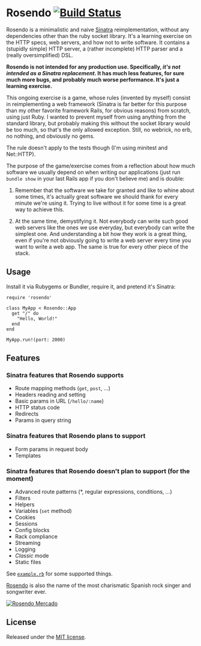 # Rosendo [![Build Status](https://travis-ci.org/porras/rosendo.png)](https://travis-ci.org/porras/rosendo)

Rosendo is a minimalistic and naive [Sinatra](http://sinatrarb.com) reimplementation, without any
dependencies other than the ruby socket library. It's a learning exercise on the HTTP specs, web
servers, and how not to write software. It contains a (stupidly simple) HTTP server, a (rather
incomplete) HTTP parser and a (really oversimplified) DSL.

**Rosendo is not intended for any production use. Specifically, *it's not intended as a Sinatra
replacement*. It has much less features, for sure much more bugs, and probably much worse
performance. It's just a learning exercise.**

This ongoing exercise is a game, whose rules (invented by myself) consist in reimplementing a web
framework (Sinatra is far better for this purpose than my other favorite framework Rails, for
obvious reasons) from scratch, using just Ruby. I wanted to prevent myself from using anything from
the standard library, but probably making this without the socket library would be too much, so
that's the only allowed exception. Still, no webrick, no erb, no nothing, and obviously no gems.

The rule doesn't apply to the tests though (I'm using minitest and Net::HTTP).

The purpose of the game/exercise comes from a reflection about how much software we usually depend
on when writing our applications (just run `bundle show` in your last Rails app if you don't believe
me) and is double:

1) Remember that the software we take for granted and like to whine about some times, it's actually
great software we should thank for every minute we're using it. Trying to live without it for some
time is a great way to achieve this.

2) At the same time, demystifying it. Not everybody can write such good web servers like the ones we
use everyday, but everybody can write the simplest one. And understanding a bit how they work is a
great thing, even if you're not obviously going to write a web server every time you want to write a
web app. The same is true for every other piece of the stack.

## Usage

Install it via Rubygems or Bundler, require it, and pretend it's Sinatra:

    require 'rosendo'
    
    class MyApp < Rosendo::App
      get "/" do
        "Hello, World!"
      end
    end
    
    MyApp.run!(port: 2000)

## Features

### Sinatra features that Rosendo supports

* Route mapping methods (`get`, `post`, ...)
* Headers reading and setting
* Basic params in URL (`/hello/:name`)
* HTTP status code
* Redirects
* Params in query string

### Sinatra features that Rosendo plans to support

* Form params in request body
* Templates

### Sinatra features that Rosendo doesn't plan to support (for the moment)

* Advanced route patterns (*, regular expressions, conditions, ...)
* Filters
* Helpers
* Variables (`set` method)
* Cookies
* Sessions
* Config blocks
* Rack compliance
* Streaming
* Logging
* *Classic* mode
* Static files

See [`example.rb`](https://github.com/porras/rosendo/blob/master/example.rb) for some supported things.

[Rosendo](http://en.wikipedia.org/wiki/Rosendo_Mercado) is also the name of the most charismatic
Spanish rock singer and songwriter ever.

[![Rosendo Mercado](http://upload.wikimedia.org/wikipedia/commons/thumb/5/5a/Rosendo_-_11.jpg/320px-Rosendo_-_11.jpg)](http://en.wikipedia.org/wiki/Rosendo_Mercado)

## License

Released under the [MIT license](https://github.com/porras/rosendo/blob/master/LICENSE).